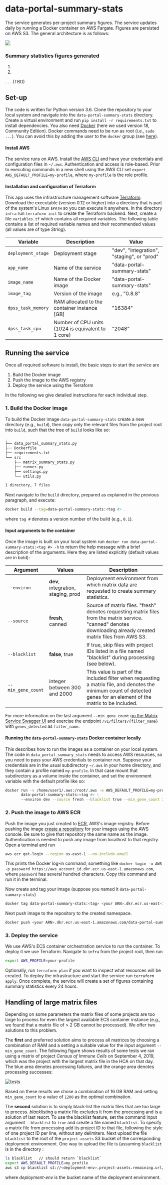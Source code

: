 # data-portal-summary-stats

The service generates per-project summary figures. The service updates daily by running 
a Docker container on AWS Fargate. Figures are persisted on AWS S3. The general
architecture is as follows:

![](./illustrations/spec_v4.png)

### Summary statistics figures generated

1. 
2. 
.
.
.
(TBD)

## Set-up
The code is written for Python version 3.6. Clone the repository to your local system and 
navigate into the `data-portal-summary-stats` directory. Create a virtual environment
and run `pip install -r requirements.txt` to install dependencies. You also need 
[Docker](https://www.docker.com) (here
we used version 18, Community Edition). Docker commands need to be run as root (i.e., `sudo ...`). 
You can avoid this by adding the user to the `docker` group 
(see [here](https://linoxide.com/linux-how-to/use-docker-without-sudo-ubuntu/)). 

#### Install AWS
The service runs on AWS. Install the [AWS CLI](https://docs.aws.amazon.com/cli/latest/userguide/install-linux.html)
 and have your credentials and configuration files in `~/.aws`. Authentication and access is 
 role-based. Prior to executing commands  in a new shell using the AWS CLI set 
 `export AWS_DEFAULT_PROFILE=my-profile`, where `my-profile` is the role profile. 

#### Installation and configuration of Terraform
This app uses the infrastructure management software [Terraform](https://learn.hashicorp.com/terraform/getting-started/install.html).
 Download the executable (version 0.12 
or higher) into a directory that is part of the system's Linux `$PATH` so you can execute it 
anywhere. In the directory `infra` run `terraform init` to create the Terraform backend. 
Next, create a file `variables.tf` which contains all required variables. The following table 
contains a list of required variable names and their recommended values 
(all values are of type _String_).
 
| Variable | Description | Value |
| --- | --- | --- |
| `deployment_stage` | Deployment stage | "dev", "integration", "staging", or "prod" |
| `app_name` | Name of the service | "data-portal-summary-stats" |
| `image_name` | Name of the Docker image | "data-portal-summary-stats" |
| `image_tag` | Version of the image | e.g., "0.8.8" |
| `dpss_task_memory` | RAM allocated to the container instance [GB] | "16384" |
| `dpss_task_cpu` | Number of CPU units (1024 is equivalent to 1 core)| "2048" |

## Running the service

Once all required software is install, the basic steps to start the service are
1. Build the Docker image
2. Push the image to the AWS registry
3. Deploy the service using the Terraform

In the following we give detailed instructions for each individual step.

### 1. Build the Docker image
To build the Docker image `data-portal-summary-stats` create a new directory (e.g., `build`), 
then copy only the relevant files from the project root into `build`,
such that the tree of `build` looks like so:
```bash
.
├── data_portal_summary_stats.py
├── Dockerfile
├── requirements.txt
└── src
    ├── matrix_summary_stats.py
    ├── runner.py
    ├── settings.py
    └── utils.py

1 directory, 7 files
```

 Next navigate to the `build` directory, prepared as explained in the previous paragraph, and
 execute:
```bash
docker build --tag=data-portal-summary-stats:<tag #> .
```
where `tag #` denotes a version number of the build (e.g., `0.1`).

#### Input arguments to the container

Once the image is built on your local system run 
`docker run data-portal-summary-stats:<tag #> -h` to 
return the help message with a brief description of the arguments. Here they are
listed explicitly (default values are in bold):

| Argument | Values | Description |
| --- | --- | --- |
| `--environ` | **dev**, integration, staging, prod | Deployment environment from which matrix data are requested to create summary statistics. |
| `--source` | **fresh**, canned | Source of matrix files. "fresh" denotes requesting matrix files from the matrix service. "canned" denotes downloading already created matrix files from AWS S3. |
| `--blacklist` | **false**, true | If true, skip files with project IDs listed in a file named "blacklist" during processing (see below).
| `--min_gene_count` | integer between 300 and 2000| This value is part of the included filter when requesting a matrix file, and denotes the minimum count of detected genes for an element of the matrix to be included. |

For more information on the last argument `--min_gene_count` [go the Matrix Service Swagger UI](https://matrix.staging.data.humancellatlas.org/)
and exercise the endpoint `/v1/filters/{filter_name}` with `genes_detected` as `filter_name`.   

#### Running the `data-portal-summary-stats` Docker container locally

This describes how to run the images as a container on your local system. The code in 
`data_portal_summary_stats` needs to access AWS resources, so you need to pass your AWS
 credentials to container run. Suppose your credentials are in the usual subdirectory `~/.aws` 
 in your home directory, and they contain a profile named `my-profile`. In that case mount that 
 subdirectory as a volume inside the container, and set the environment variable with the default 
 profile like so:
```bash
docker run -v /home/user1/.aws:/root/.aws -e AWS_DEFAULT_PROFILE=my-profile \
       data-portal-summary-stats:<tag #> \ 
       --environ dev --source fresh --blacklist true --min_gene_count 1200
```

### 2. Push the image to AWS ECR
Push the image you just created to [ECR](https://aws.amazon.com/ecr/), AWS's image registry. Before
pushing the image [create a repository](https://console.aws.amazon.com/ecr/repositories) for 
your images using the AWS console. Be sure to give that repository the same name as the image.
Authentication is needed to push any image from localhost to that registry. Open a terminal and run

```bash
aws ecr get-login --region us-east-1 --no-include-email
```
This prints the Docker log-in command, something like 
`docker login -u AWS -p password https://aws_account_id.dkr.ecr.us-east-1.amazonaws.com`, where 
`password` has several hundred characters. Copy this command and run it in the terminal. 

Now create and tag your image (suppose you named it `data-portal-summary-stats`)
```bash
docker tag data-portal-summary-stats:<tag> <your ARN>.dkr.ecr.us-east-1.amazonaws.com/data-portal-summary-stats:<tag>
```

Next push image to the repository to the created namespace.
```bash
docker push <your ARN>.dkr.ecr.us-east-1.amazonaws.com/data-portal-summary-stats:<tag>
```

### 3. Deploy the service
We use AWS's ECS container orchestration service to run the container. To deploy it we use 
Terraform. Navigate to `infra` from the project root, then run 
```bash
export AWS_PROFILE=your-profile
```
Optionally, run `terraform plan` if you want to inspect what resources will be created. To deploy
the infrastructure and start the service run `terraform apply`. Once complete, the service will
create a set of figures containing summary statistics every 24 hours.

## Handling of large matrix files
Depending on some parameters the matrix files of some projects are too large to process for even the largest available ECS 
container instance (e.g., we found that a matrix file of > 2 GB cannot be processed). We offer
 two solutions to this problem. 
 
The **first** and preferred solution aims to
 process all matrices by choosing a combination of RAM and a setting a suitable 
 value for the input
 argument `--min_gene_count`. The following figure shows results of some tests we ran using
 a matrix of project _Census of Immune Cells_ on September 4, 2019, which was the project with 
 the largest matrix file in the HCA on that day. The blue area denotes processing failures, and the 
 orange area denotes processing successes:
  
  ![tests](./illustrations/large-file-experiment_figure.png)
  
Based on these results we chose a combination of 16 GB RAM and setting `min_gene_count` to 
a value of `1200` as the optimal combination. 
 
The **second** solution is to simply black-list the matrix files that are too large to
 process. _blacklisting_
 a matrix file excludes it from the processing and is a solution of last resort. To use 
 the blacklist feature, set the command input argument `--blacklist` to `true` and create a 
 file named `blacklist`. To specify a matrix file from processing add its project ID to 
 that file, following the style of one project ID per line, without any delimiters. Next
 upload the file `blacklist` to the root of the `project-assets` S3 bucket of the corresponding
 deployment environment. One way to upload the file is (assuming `blacklist` is in the 
 directory :
 ```bash
 ls blacklist   // should return `blacklist`
 export AWS_DEFAULT_PROFILE=my_profile
 aws s3 cp blacklist s3://<deployment-env>.project-assets.remaining.url/ 
```
where _deployment-env_ is the bucket name of the deployment environment.  